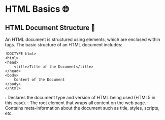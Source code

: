 # HTML Basics 🌐

## HTML Document Structure 📄

An HTML document is structured using elements, which are enclosed within tags. The basic structure of an HTML document includes:

```
!DOCTYPE html>
<html>
<head>
    <title>Title of the Document</title>
</head>
<body>
    Content of the Document
</body>
</html>
```

<!DOCTYPE html>: Declares the document type and version of HTML being used (HTML5 in this case).
<html>: The root element that wraps all content on the web page.
<head>: Contains meta-information about the document such as title, styles, scripts, etc.
<title>: Sets the title of the document which appears in the browser's title bar.
<body>: Contains the visible content of the document.

## HTML Elements 🧱

HTML elements are the building blocks of a webpage. They consist of an opening tag, content, and a closing tag (in most cases).

```
<p>This is a paragraph.</p>
```

<p>: Opening tag for a paragraph element </p>: Closing tag for a paragraph element.

### Commonly Used HTML Elements 📝

<h1> to <h6>: Headings of different levels.
<p>: Paragraph.
<a>: Anchor (for creating hyperlinks).
<img>: Image.
<ul>: Unordered list.
<ol>: Ordered list.
<li>: List item.
<div>: Division or section.
<span>: Inline container.
<input>: Input field.
<form>: Form container.

### Attributes 🎨

HTML elements can have attributes that provide additional information about them.

Example of href: Attribute of the anchor element specifying the URL it links to.

```
<a href="https://www.test.com">Visit Test Website</a>
```

### Comments 💬

Comments in HTML are used to provide notes to developers and are not displayed in the browser.

Example:

```
<!-- This is a comment -->
```

## HTML5 Semantic Elements 🚀

TML5 introduced semantic elements which give meaning to the content, making it more understandable for both browsers and developers.
Some of these elements include <header>, <footer>, <nav>, <section>, <article>, <aside>

These are some basic concepts to get started with HTML
